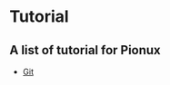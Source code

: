 # Tutorial

## A list of tutorial for Pionux

*   [Git](git.md)

[//]: # (add tutorial, this is only a skeleton)
